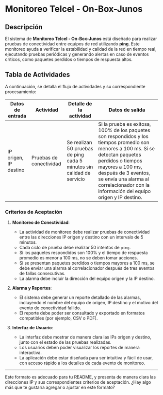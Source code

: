 # Monitoreo Telcel - On-Box-Junos

## Descripción

El sistema de **Monitoreo Telcel - On-Box-Junos** está diseñado para realizar pruebas de conectividad entre equipos de red utilizando **ping**. Este monitoreo ayuda a verificar la estabilidad y calidad de la red en tiempo real, ejecutando pruebas periódicas y generando alertas en caso de eventos críticos, como paquetes perdidos o tiempos de respuesta altos.

## Tabla de Actividades

A continuación, se detalla el flujo de actividades y su correspondiente procesamiento:

| **Datos de entrada**        | **Actividad**            | **Detalle de la actividad**                                                         | **Datos de salida**                                                                                  |
|-----------------------------|--------------------------|--------------------------------------------------------------------------------------|------------------------------------------------------------------------------------------------------|
| IP origen, IP destino       | Pruebas de conectividad  | Se realizan 50 pruebas de ping cada 5 minutos sin calidad de servicio               | Si la prueba es exitosa, 100% de los paquetes son respondidos y los tiempos promedio son menores a 100 ms. Si se detectan paquetes perdidos o tiempos mayores a 100 ms, después de 3 eventos, se envía una alarma al correlacionador con la información del equipo origen y IP destino. |


### Criterios de Aceptación

1. **Monitoreo de Conectividad**: 
   - La actividad de monitoreo debe realizar pruebas de conectividad entre las direcciones IP origen y destino con un intervalo de 5 minutos.
   - Cada ciclo de prueba debe realizar 50 intentos de `ping`.
   - Si los paquetes respondidos son 100% y el tiempo de respuesta promedio es menor a 100 ms, no se deben tomar acciones.
   - Si se presentan paquetes perdidos o tiempos mayores a 100 ms, se debe enviar una alarma al correlacionador después de tres eventos de fallas consecutivas.
   - La alarma debe incluir la dirección del equipo origen y la IP destino.

2. **Alarma y Reportes**: 
   - El sistema debe generar un reporte detallado de las alarmas, incluyendo el nombre del equipo de origen, IP destino y el motivo del evento de conectividad fallido.
   - El reporte debe poder ser consultado y exportado en formatos compatibles (por ejemplo, CSV o PDF).

3. **Interfaz de Usuario**: 
   - La interfaz debe mostrar de manera clara las IPs origen y destino, junto con el estado de las pruebas realizadas.
   - Los usuarios deben poder visualizar los reportes de manera interactiva.
   - La aplicación debe estar diseñada para ser intuitiva y fácil de usar, con acceso rápido a los detalles de cada evento de monitoreo.

---

Este formato es adecuado para tu README, y presenta de manera clara las direcciones IP y sus correspondientes criterios de aceptación. ¿Hay algo más que te gustaría agregar o ajustar en este formato?
